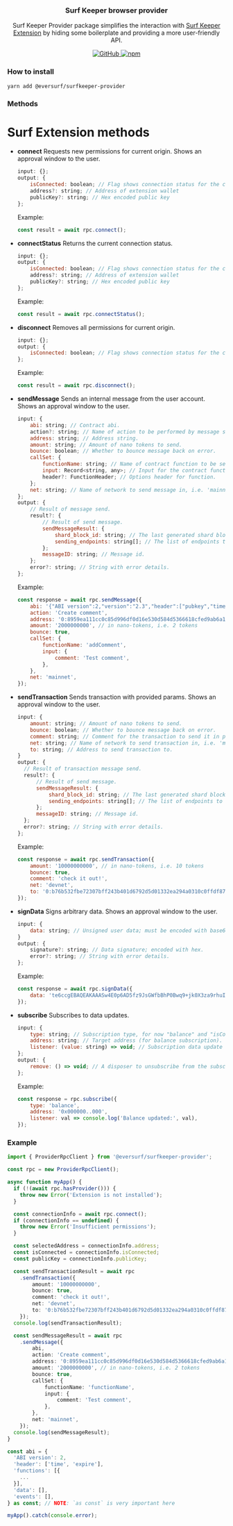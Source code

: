 <p align="center">
    <h3 align="center">Surf Keeper browser provider</h3>
    <p align="center">Surf Keeper Provider package simplifies the interaction with <a href="https://ever.surf/download/" target="_blank">Surf Keeper Extension</a> by hiding some boilerplate and providing a more user-friendly API.</p>
    <p align="center">
        <a href="/LICENSE">
            <img alt="GitHub" src="https://img.shields.io/github/license/broxus/everscale-inpage-provider" />
        </a>
        <a href="https://www.npmjs.com/package/@eversurf/surfkeeper-provider">
            <img alt="npm" src="https://img.shields.io/npm/v/@eversurf/surfkeeper-provider">
        </a>
    </p>
</p>

### How to install

```shell
yarn add @eversurf/surfkeeper-provider
```

### Methods

# Surf Extension methods

- **connect**
  Requests new permissions for current origin.
  Shows an approval window to the user.
  ```jsx
  input: {};
  output: {
      isConnected: boolean; // Flag shows connection status for the current origin
      address?: string; // Address of extension wallet
      publicKey?: string; // Hex encoded public key
  };
  ```
  Example:
  ```jsx
  const result = await rpc.connect();
  ```
- **connectStatus**
  Returns the current connection status.
  ```jsx
  input: {};
  output: {
      isConnected: boolean; // Flag shows connection status for the current origin
      address?: string; // Address of extension wallet
      publicKey?: string; // Hex encoded public key
  };
  ```
  Example:
  ```jsx
  const result = await rpc.connectStatus();
  ```
- **disconnect**
  Removes all permissions for current origin.
  ```jsx
  input: {};
  output: {
      isConnected: boolean; // Flag shows connection status for the current origin; should return `false` as disconnect method execution result.
  };
  ```
  Example:
  ```jsx
  const result = await rpc.disconnect();
  ```
- **sendMessage**
  Sends an internal message from the user account.
  Shows an approval window to the user.
  ```jsx
  input: {
      abi: string; // Contract abi.
      action?: string; // Name of action to be performed by message send.
      address: string; // Address string.
      amount: string; // Amount of nano tokens to send.
      bounce: boolean; // Whether to bounce message back on error.
      callSet: {
          functionName: string; // Name of contract function to be sent to the contract.
          input: Record<string, any>; // Input for the contract function.
          header?: FunctionHeader; // Options header for function.
      };
      net: string; // Name of network to send message in, i.e. 'mainnet' | 'devnet'.
  };
  output: {
      // Result of message send.
      result?: {
          // Result of send message.
          sendMessageResult: {
              shard_block_id: string; // The last generated shard block of the message destination account before the message was sent.
              sending_endpoints: string[]; // The list of endpoints to which the message was sent.
          };
          messageID: string; // Message id.
      };
      error?: string; // String with error details.
  };
  ```
  Example:
  ```jsx
  const response = await rpc.sendMessage({
      abi: '{"ABI version":2,"version":"2.3","header":["pubkey","time","expire"]...',
      action: 'Create comment',
      address: '0:8959ea111cc0c85d996df0d16e530d584d5366618cfed9ab6a1754828bb78479',
      amount: '2000000000', // in nano-tokens, i.e. 2 tokens
      bounce: true,
      callSet: {
          functionName: 'addComment',
          input: {
              comment: 'Test comment',
          },
      },
      net: 'mainnet',
  });
  ```
- **sendTransaction**
  Sends transaction with provided params.
  Shows an approval window to the user.
  ```jsx
  input: {
      amount: string; // Amount of nano tokens to send.
      bounce: boolean; // Whether to bounce message back on error.
      comment: string; // Comment for the transaction to send it in payload.
      net: string; // Name of network to send transaction in, i.e. 'mainnet' | 'devnet'.
      to: string; // Address to send transaction to.
  }
  output: {
    // Result of transaction message send.
    result?: {
        // Result of send message.
        sendMessageResult: {
            shard_block_id: string; // The last generated shard block of the message destination account before the message was sent.
            sending_endpoints: string[]; // The list of endpoints to which the message was sent.
        };
        messageID: string; // Message id.
    };
    error?: string; // String with error details.
  };
  ```
  Example:
  ```jsx
  const response = await rpc.sendTransaction({
      amount: '10000000000', // in nano-tokens, i.e. 10 tokens
      bounce: true,
      comment: 'check it out!',
      net: 'devnet',
      to: '0:b76b532fbe72307bff243b401d6792d5d01332ea294a0310c0ffdf874026f2b9',
  });
  ```
- **signData**
  Signs arbitrary data.
  Shows an approval window to the user.
  ```jsx
  input: {
      data: string; // Unsigned user data; must be encoded with base64.
  }
  output: {
      signature?: string; // Data signature; encoded with hex.
      error?: string; // String with error details.
  };
  ```
  Example:
  ```jsx
  const response = await rpc.signData({
      data: 'te6ccgEBAQEAKAAASw4E0p6AD5fz9JsGWfbBhP0Bwq9+jk0X3za9rhuI7A1H3DxC0QBw',
  });
  ```
- **subscribe**
  Subscribes to data updates.
  ```jsx
  input: {
      type: string; // Subscription type, for now "balance" and "isConnected" subscription types are available.
      address: string; // Target address (for balance subscription).
      listener: (value: string) => void; // Subscription data update handler.
  };
  output: {
      remove: () => void; // A disposer to unsubscribe from the subscription.
  };
  ```
  Example:
  ```jsx
  const response = rpc.subscribe({
      type: 'balance',
      address: '0x000000..000',
      listener: val => console.log('Balance updated:', val),
  });
  ```

### Example

```typescript
import { ProviderRpcClient } from '@eversurf/surfkeeper-provider';

const rpc = new ProviderRpcClient();

async function myApp() {
  if (!(await rpc.hasProvider())) {
    throw new Error('Extension is not installed');
  }

  const connectionInfo = await rpc.connect();
  if (connectionInfo == undefined) {
    throw new Error('Insufficient permissions');
  }

  const selectedAddress = connectionInfo.address;
  const isConnected = connectionInfo.isConnected;
  const publicKey = connectionInfo.publicKey;

  const sendTransactionResult = await rpc
    .sendTransaction({
        amount: '10000000000',
        bounce: true,
        comment: 'check it out!',
        net: 'devnet',
        to: '0:b76b532fbe72307bff243b401d6792d5d01332ea294a0310c0ffdf874026f2b9'
    });
  console.log(sendTransactionResult);

  const sendMessageResult = await rpc
    .sendMessage({
        abi,
        action: 'Create comment',
        address: '0:8959ea111cc0c85d996df0d16e530d584d5366618cfed9ab6a1754828bb78479',
        amount: '2000000000', // in nano-tokens, i.e. 2 tokens
        bounce: true,
        callSet: {
            functionName: 'functionName',
            input: {
                comment: 'Test comment',
            },
        },
        net: 'mainnet',
    });
  console.log(sendMessageResult);
}

const abi = {
  'ABI version': 2,
  'header': ['time', 'expire'],
  'functions': [{
    ...
  }],
  'data': [],
  'events': [],
} as const; // NOTE: `as const` is very important here

myApp().catch(console.error);
```
